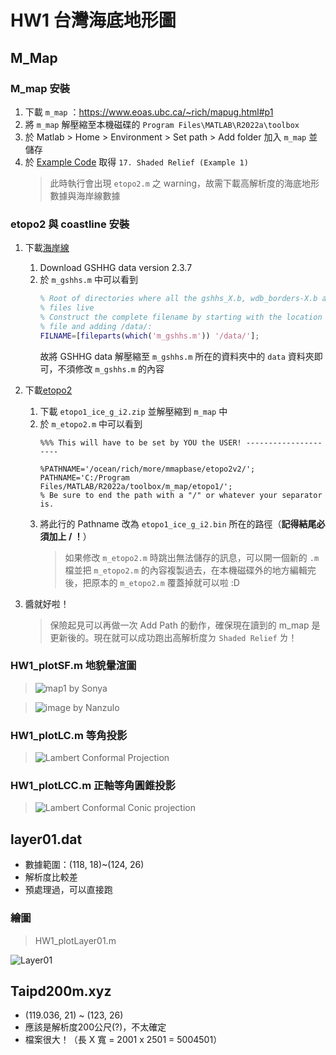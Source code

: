 # HW1 台灣海底地形圖

## M_Map
### M_map 安裝
1. 下載 `m_map` ：https://www.eoas.ubc.ca/~rich/mapug.html#p1
2. 將 `m_map` 解壓縮至本機磁碟的 `Program Files\MATLAB\R2022a\toolbox`
3. 於 Matlab > Home > Environment > Set path > Add folder 加入 `m_map` 並儲存
4. 於 [Example Code](https://www.eoas.ubc.ca/~rich/map.html#examples)  取得 `17. Shaded Relief (Example 1)`
   > 此時執行會出現 `etopo2.m` 之 warning，故需下載高解析度的海底地形數據與海岸線數據
 
### etopo2 與 coastline 安裝
1. 下載[海岸線](https://www.ngdc.noaa.gov/mgg/shorelines/gshhs.html)
    1. Download GSHHG data version 2.3.7
    2. 於 `m_gshhs.m` 中可以看到
       ```m
       % Root of directories where all the gshhs_X.b, wdb_borders-X.b and wdb_rivers_X.
       % files live
       % Construct the complete filename by starting with the location of this
       % file and adding /data/:
       FILNAME=[fileparts(which('m_gshhs.m')) '/data/'];
       ```
       故將 GSHHG data 解壓縮至 `m_gshhs.m` 所在的資料夾中的 `data` 資料夾即可，不須修改 `m_gshhs.m` 的內容

2. 下載[etopo2](https://www.ngdc.noaa.gov/mgg/global/relief/ETOPO1/data/ice_surface/grid_registered/binary/)
    1. 下載 `etopo1_ice_g_i2.zip` 並解壓縮到 `m_map` 中
    2. 於 `m_etopo2.m` 中可以看到
       ```
       %%% This will have to be set by YOU the USER! ---------------------

       %PATHNAME='/ocean/rich/more/mmapbase/etopo2v2/';
       PATHNAME='C:/Program Files/MATLAB/R2022a/toolbox/m_map/etopo1/';   
       % Be sure to end the path with a "/" or whatever your separator is.
       ```
    3. 將此行的 Pathname 改為 `etopo1_ice_g_i2.bin` 所在的路徑（**記得結尾必須加上 / ！**）
       > 如果修改 `m_etopo2.m` 時跳出無法儲存的訊息，可以開一個新的 `.m` 檔並把 `m_etopo2.m` 的內容複製過去，在本機磁碟外的地方編輯完後，把原本的 `m_etopo2.m` 覆蓋掉就可以啦 :D
 
 3. 醬就好啦！
    > 保險起見可以再做一次 Add Path 的動作，確保現在讀到的 m_map 是更新後的。現在就可以成功跑出高解析度ㄉ `Shaded Relief` ㄌ！
 
### HW1_plotSF.m **地貌暈渲圖**
> ![map1](https://user-images.githubusercontent.com/28960431/222152913-4a2ac5d5-90d1-407b-869d-0f87a41e4e98.png)
> by Sonya

> ![image](https://user-images.githubusercontent.com/126145166/222143598-46c7dac2-6007-433f-88ba-23ff27373e85.jpg)
> by Nanzulo

### HW1_plotLC.m **等角投影**
> ![Lambert Conformal Projection](https://user-images.githubusercontent.com/28960431/222158380-58796fa1-ced9-46ab-9ae0-785f75510003.png)

### HW1_plotLCC.m **正軸等角圓錐投影**
> ![Lambert Conformal Conic projection](https://user-images.githubusercontent.com/126145166/222165932-812935a3-60dc-475b-a5c1-d9adbe3ea774.jpg)


## layer01.dat
* 數據範圍：(118, 18)~(124, 26)
* 解析度比較差
* 預處理過，可以直接跑

### 繪圖
> HW1_plotLayer01.m

 ![Layer01](https://user-images.githubusercontent.com/28960431/222131023-61233794-2374-4111-ad53-4d01a66490c6.png)

## Taipd200m.xyz
  * (119.036, 21) ~ (123, 26)
  * 應該是解析度200公尺(?)，不太確定
  * 檔案很大！（長 X 寬 = 2001 x 2501 = 5004501）
 

